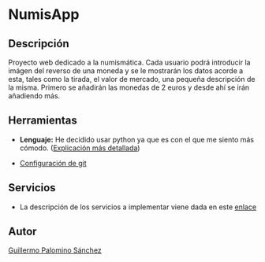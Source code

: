 # NumisApp

## Descripción

Proyecto web dedicado a la numismática. Cada usuario podrá introducir la imágen del reverso de una moneda y se le mostrarán los datos acorde a esta,
tales como la tirada, el valor de mercado, una pequeña descripción de la misma. Primero se añadirán las monedas de 2 euros y desde ahí se irán añadiendo más.

## Herramientas

- **Lenguaje:** He decidido usar python ya que es con el que me siento más cómodo. ([Explicación más detallada](docs/herramientas.md))

- [Configuración de git](docs/cofig_git.md)

## Servicios

- La descripción de los servicios a implementar viene dada en este [enlace](docs/herramientas.md) 

## Autor

[Guillermo Palomino Sánchez](https://github.com/Riikari)